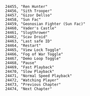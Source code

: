 ﻿```text
24455, "Ren Hunter"
24456, "Sith Trooper"
24457, "Gizor Dellso"
24458, "Sun Fac"
24459, "Geonosian Fighter (Sun Fac)"
24460, "Vader's Castle"
24461, "Slugthrower"
24462, "Scav Droid"
24463, "Last safe ID"
24464, "Restart"
24465, "View Lock Toggle"
24466, "Fog of War Toggle"
24467, "Demo Loop Toggle"
24468, "Pause"
24469, "Fast Playback"
24470, "Slow Playback"
24471, "Normal Speed Playback"
24472, "Watching Player"
24473, "Previous Chapter"
24474, "Next Chapter"
```